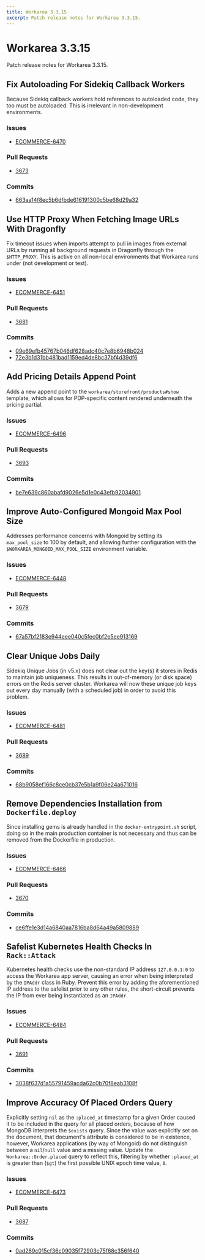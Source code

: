 ```yaml
---
title: Workarea 3.3.15
excerpt: Patch release notes for Workarea 3.3.15.
---
```


# Workarea 3.3.15

Patch release notes for Workarea 3.3.15.

## Fix Autoloading For Sidekiq Callback Workers

Because Sidekiq callback workers hold references to autoloaded code,
they too must be autoloaded. This is irrelevant in non-development
environments.

### Issues

- [ECOMMERCE-6470](https://jira.tools.weblinc.com/browse/ECOMMERCE-6470)

### Pull Requests

- [3673](https://stash.tools.weblinc.com/projects/WL/repos/workarea/pull-requests/3673/overview)

### Commits

- [663aa14f8ec5b6dfbde616191300c5be68d29a32](https://stash.tools.weblinc.com/projects/WL/repos/workarea/commits/663aa14f8ec5b6dfbde616191300c5be68d29a32)

## Use HTTP Proxy When Fetching Image URLs With Dragonfly

Fix timeout issues when imports attempt to pull in images from external
URLs by running all background requests in Dragonfly through the
`$HTTP_PROXY`. This is active on all non-local environments that
Workarea runs under (not development or test).

### Issues

- [ECOMMERCE-6451](https://jira.tools.weblinc.com/browse/ECOMMERCE-6451)

### Pull Requests

- [3681](https://stash.tools.weblinc.com/projects/WL/repos/workarea/pull-requests/3681/overview)

### Commits

- [09e69efb45767b046df628adc40c7e8b6948b024](https://stash.tools.weblinc.com/projects/WL/repos/workarea/commits/09e69efb45767b046df628adc40c7e8b6948b024)
- [72e3b1d31bb481bad1159ed4de8bc37bf4d39df6](https://stash.tools.weblinc.com/projects/WL/repos/workarea/commits/72e3b1d31bb481bad1159ed4de8bc37bf4d39df6)

## Add Pricing Details Append Point

Adds a new append point to the `workarea/storefront/products#show`
template, which allows for PDP-specific content rendered underneath the
pricing partial.

### Issues

- [ECOMMERCE-6496](https://jira.tools.weblinc.com/browse/ECOMMERCE-6496)

### Pull Requests

- [3693](https://stash.tools.weblinc.com/projects/WL/repos/workarea/pull-requests/3693/overview)

### Commits

- [be7e639c860abafd9026e5d1e0c43efb92034901](https://stash.tools.weblinc.com/projects/WL/repos/workarea/commits/be7e639c860abafd9026e5d1e0c43efb92034901)

## Improve Auto-Configured Mongoid Max Pool Size

Addresses performance concerns with Mongoid by setting its
`max_pool_size` to 100 by default, and allowing further configuration
with the `$WORKAREA_MONGOID_MAX_POOL_SIZE` environment variable.

### Issues

- [ECOMMERCE-6448](https://jira.tools.weblinc.com/browse/ECOMMERCE-6448)

### Pull Requests

- [3679](https://stash.tools.weblinc.com/projects/WL/repos/workarea/pull-requests/3679/overview)

### Commits

- [67a57bf2183e944eee040c5fec0bf2e5ee913169](https://stash.tools.weblinc.com/projects/WL/repos/workarea/commits/67a57bf2183e944eee040c5fec0bf2e5ee913169)

## Clear Unique Jobs Daily

Sidekiq Unique Jobs (in v5.x) does not clear out the key(s) it stores in
Redis to maintain job uniqueness. This results in out-of-memory (or disk
space) errors on the Redis server cluster. Workarea will now these unique
job keys out every day manually (with a scheduled job) in order to avoid
this problem.

### Issues

- [ECOMMERCE-6481](https://jira.tools.weblinc.com/browse/ECOMMERCE-6481)

### Pull Requests

- [3689](https://stash.tools.weblinc.com/projects/WL/repos/workarea/pull-requests/3689/overview)

### Commits

- [68b9058ef166c8ce0cb37e5b1a9f06e24a671016](https://stash.tools.weblinc.com/projects/WL/repos/workarea/commits/68b9058ef166c8ce0cb37e5b1a9f06e24a671016)

## Remove Dependencies Installation from `Dockerfile.deploy`

Since installing gems is already handled in the `docker-entrypoint.sh`
script, doing so in the main production container is not necessary and
thus can be removed from the Dockerfile in production.

### Issues

- [ECOMMERCE-6466](https://jira.tools.weblinc.com/browse/ECOMMERCE-6466)

### Pull Requests

- [3670](https://stash.tools.weblinc.com/projects/WL/repos/workarea/pull-requests/3670/overview)

### Commits

- [ce6ffe1e3d14a6840aa7816ba8d64a49a5809889](https://stash.tools.weblinc.com/projects/WL/repos/workarea/commits/ce6ffe1e3d14a6840aa7816ba8d64a49a5809889)


## Safelist Kubernetes Health Checks In `Rack::Attack`

Kubernetes health checks use the non-standard IP address `127.0.0.1:0`
to access the Workarea app server, causing an error when being
interpreted by the `IPAddr` class in Ruby. Prevent this error by
adding the aforementioned IP address to the safelist prior to any other
rules, the short-circuit prevents the IP from ever being instantiated as
an `IPAddr`.

### Issues

- [ECOMMERCE-6484](https://jira.tools.weblinc.com/browse/ECOMMERCE-6484)

### Pull Requests

- [3691](https://stash.tools.weblinc.com/projects/WL/repos/workarea/pull-requests/3691/overview)

### Commits

- [3038f637d1a55791459acda62c0b70f8eab3108f](https://stash.tools.weblinc.com/projects/WL/repos/workarea/commits/3038f637d1a55791459acda62c0b70f8eab3108f)

## Improve Accuracy Of Placed Orders Query

Explicitly setting `nil` as the `:placed_at` timestamp for a given Order
caused it to be included in the query for all placed orders, because of
how MongoDB interprets the `$exists` query. Since the value was
explicitly set on the document, that document's attribute is considered to be
in existence, however, Workarea applications (by way of Mongoid) do not distinguish
between a `nil`/`null` value and a missing value. Update the
`Workarea::Order.placed` query to reflect this, filtering by whether
`:placed_at` is greater than (`$gt`) the first possible UNIX epoch time
value, `0`.

### Issues

- [ECOMMERCE-6473](https://jira.tools.weblinc.com/browse/ECOMMERCE-6473)

### Pull Requests

- [3687](https://stash.tools.weblinc.com/projects/WL/repos/workarea/pull-requests/3687/overview)

### Commits

- [0ad269c015cf36c09035f72903c75f68c356f640](https://stash.tools.weblinc.com/projects/WL/repos/workarea/commits/0ad269c015cf36c09035f72903c75f68c356f640)

